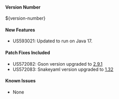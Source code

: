 #### Version Number
${version-number}

#### New Features
- US593021: Updated to run on Java 17.

#### Patch Fixes Included
- US572082: Gson version upgraded to [2.9.1](https://github.com/google/gson/releases/tag/gson-parent-2.9.1)
- US572083: Snakeyaml version upgraded to [1.32](https://bitbucket.org/snakeyaml/snakeyaml/wiki/Changes)

#### Known Issues
- None
